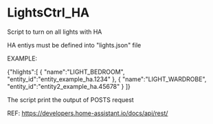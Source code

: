 # LightsCtrl_HA
Script to turn on all lights with HA

HA entiys must be defined into "lights.json" file

EXAMPLE:

{"hlights":[
  { "name":"LIGHT_BEDROOM", "entity_id":"entity_example_ha.1234" },
  { "name":"LIGHT_WARDROBE", "entity_id":"entity2_example_ha.45678" }
]}

The script print the output of POSTS request

REF:
https://developers.home-assistant.io/docs/api/rest/
